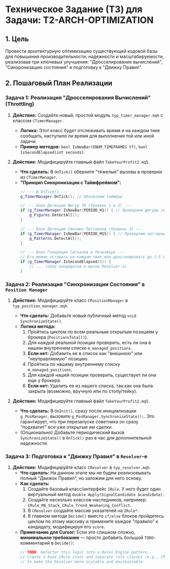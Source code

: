 ﻿# Техническое Задание (ТЗ) для Задачи: T2-ARCH-OPTIMIZATION

## 1. Цель

Провести архитектурную оптимизацию существующей кодовой базы для повышения производительности, надежности и масштабируемости, реализовав три ключевых улучшения: "Дросселирование вычислений", "Синхронизацию состояния" и подготовку к "Движку Правил".

## 2. Пошаговый План Реализации

### **Задача 1: Реализация "Дросселирования Вычислений" (Throttling)**

1.  **Действие:** Создайте новый, простой модуль `typ_timer_manager.mqh` с классом `CTimerManager`.
    *   **Логика:** Этот класс будет отслеживать время и на каждом тике сообщать, наступило ли время для выполнения той или иной задачи.
    *   **Пример методов:** `bool IsNewBar(ENUM_TIMEFRAMES tf)`, `bool IsSecondElapsed(int seconds)`.

2.  **Действие:** Модифицируйте главный файл `TakeYourProfit2.mq5`.
    *   **Что сделать:** В `OnTick()` оберните "тяжелые" вызовы в проверки из `CTimerManager`.
    *   **"Принцип Синхронизации с Таймфреймом":**
        ```cpp
        // --- В OnTick() ---
        g_TimerManager.OnTick(); // Обновляем таймеры

        // --- Блок Детекции Фигур ТА (Уровень 1 и 2) ---
        if (g_TimerManager.IsNewBar(PERIOD_H1)) { // Проверяем фигуры только на новом часовом баре
            g_Figures.DetectAll(); 
        }

        // --- Блок Детекции Свечных Паттернов (Уровень 3) ---
        if (g_TimerManager.IsNewBar(PERIOD_M15)) { // Проверяем паттерны только на новом M15 баре
            g_Patterns.DetectAll();
        }

        // --- Блок Генерации Сигналов и Резолвера ---
        // Его можно оставить на каждом тике или дросселировать до 1-5 секунд
        if (g_TimerManager.IsSecondElapsed(5)) {
            // ... (сбор кандидатов и вызов Resolver-а)
        }
        ```

### **Задача 2: Реализация "Синхронизации Состояния" в `Position Manager`**

1.  **Действие:** Модифицируйте класс `CPositionManager` в `typ_position_manager.mqh`.
    *   **Что сделать:** Добавьте новый публичный метод `void SynchronizeState()`.
    *   **Логика метода:**
        1.  Пройтись циклом по всем реальным открытым позициям у брокера (`PositionsTotal()`).
        2.  Для каждой реальной позиции проверить, есть ли она в нашем внутреннем списке `m_managed_positions`.
        3.  **Если нет:** Добавить ее в список как "внешнюю" или "неуправляемую" позицию.
        4.  Пройтись по нашему внутреннему списку `m_managed_positions`.
        5.  Для каждой нашей позиции проверить, существует ли она еще у брокера.
        6.  **Если нет:** Удалить ее из нашего списка, так как она была закрыта (возможно, вручную или по стопу/тейку).

2.  **Действие:** Модифицируйте главный файл `TakeYourProfit2.mq5`.
    *   **Что сделать:** В `OnInit()`, сразу после инициализации `g_PosManager`, вызовите `g_PosManager.SynchronizeState();`. Это гарантирует, что при перезапуске советника он сразу "подхватит" все уже открытые им сделки.
    *   (Опционально) Добавьте периодический вызов `SynchronizeState()` в `OnTick()` раз в час для дополнительной надежности.

### **Задача 3: Подготовка к "Движку Правил" в `Resolver`-е**

1.  **Действие:** Модифицируйте класс `CResolver` в `typ_resolver.mqh`.
    *   **Что сделать:** На данном этапе мы не будем реализовывать полный "Движок Правил", но заложим для него основу.
    *   **Как сделать:**
        1.  Создайте базовый класс/интерфейс `IRule`. У него будет один виртуальный метод `double Apply(SignalCandidate &candidate)`.
        2.  Создайте несколько классов-наследников, например: `CRule_MA_Stack`, `CRule_Trend_Weakening_Conflict`.
        3.  В `CResolver` создайте массив указателей на `IRule*`.
        4.  В главном методе `Decide()` вместо `if/else` блоков пройдитесь циклом по этому массиву и примените каждое "правило" к кандидату, модифицируя его `score`.
    *   **Примечание для Cursor:** Если это слишком сложно, **минимальное требование** — просто добавить большой `TODO`-комментарий в `Decide()`:
        ```cpp
        // TODO: Refactor this logic into a Rules Engine pattern.
        // Create a base IRule class and separate rule classes (e.g., CRule_MA_Stack)
        // to make the Resolver more scalable and maintainable.
        ```